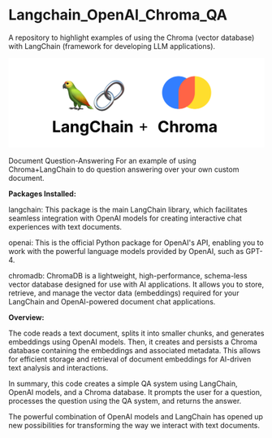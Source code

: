 # Langchain_OpenAI_Chroma_QA
A repository to highlight examples of using the Chroma (vector database) with LangChain (framework for developing LLM applications).

![Alt text](langchain-chroma-light.png)

Document Question-Answering
For an example of using Chroma+LangChain to do question answering over your own custom document.

**Packages Installed:**

langchain: This package is the main LangChain library, which facilitates seamless integration with OpenAI models for creating interactive chat experiences with text documents.

openai: This is the official Python package for OpenAI's API, enabling you to work with the powerful language models provided by OpenAI, such as GPT-4.

chromadb: ChromaDB is a lightweight, high-performance, schema-less vector database designed for use with AI applications. It allows you to store, retrieve, and manage the vector data (embeddings) required for your LangChain and OpenAI-powered document chat applications.

**Overview:**

The code reads a text document, splits it into smaller chunks, and generates embeddings using OpenAI models. Then, it creates and persists a Chroma database containing the embeddings and associated metadata. This allows for efficient storage and retrieval of document embeddings for AI-driven text analysis and interactions.

In summary, this code creates a simple QA system using LangChain, OpenAI models, and a Chroma database. It prompts the user for a question, processes the question using the QA system, and returns the answer.

The powerful combination of OpenAI models and LangChain has opened up new possibilities for transforming the way we interact with text documents. 


